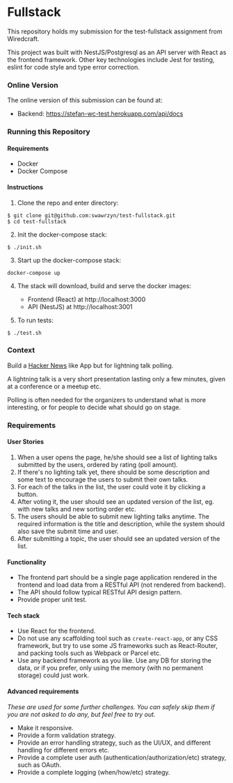 # Fullstack

This repository holds my submission for the test-fullstack assignment from Wiredcraft.

This project was built with NestJS/Postgresql as an API server with React as the frontend framework. Other key technologies include Jest for testing, eslint for code style and type error correction.

### Online Version

The online version of this submission can be found at:
- Backend: https://stefan-wc-test.herokuapp.com/api/docs

### Running this Repository

#### Requirements

- Docker
- Docker Compose

#### Instructions

1. Clone the repo and enter directory:
```
$ git clone git@github.com:swawrzyn/test-fullstack.git
$ cd test-fullstack
```

2. Init the docker-compose stack:
```
$ ./init.sh
```

3. Start up the docker-compose stack:
```
docker-compose up
```

4. The stack will download, build and serve the docker images:
    - Frontend (React) at http://localhost:3000
    - API (NestJS) at http://localhost:3001

5. To run tests:
```
$ ./test.sh
```


### Context

Build a [Hacker News](https://news.ycombinator.com/) like App but for lightning talk polling.

A lightning talk is a very short presentation lasting only a few minutes, given at a conference or a meetup etc.

Polling is often needed for the organizers to understand what is more interesting, or for people to decide what should go on stage.

### Requirements

#### User Stories

1. When a user opens the page, he/she should see a list of lighting talks submitted by the users, ordered by rating \(poll amount\).
2. If there's no lighting talk yet, there should be some description and some text to encourage the users to submit their own talks.
3. For each of the talks in the list, the user could vote it by clicking a button.
4. After voting it, the user should see an updated version of the list, eg. with new talks and new sorting order etc.
5. The users should be able to submit new lighting talks anytime. The required information is the title and description, while the system should also save the submit time and user.
6. After submitting a topic, the user should see an updated version of the list.

#### Functionality

* The frontend part should be a single page application rendered in the frontend and load data from a RESTful API \(not rendered from backend\).
* The API should follow typical RESTful API design pattern.
* Provide proper unit test.

#### Tech stack

* Use React for the frontend.
* Do not use any scaffolding tool such as `create-react-app`, or any CSS framework, but try to use some JS frameworks such as React-Router, and packing tools such as Webpack or Parcel etc.
* Use any backend framework as you like. Use any DB for storing the data, or if you prefer, only using the memory \(with no permanent storage\) could just work.

#### Advanced requirements

_These are used for some further challenges. You can safely skip them if you are not asked to do any, but feel free to try out._

* Make it responsive.
* Provide a form validation strategy.
* Provide an error handling strategy, such as the UI/UX, and different handling for different errors etc.
* Provide a complete user auth \(authentication/authorization/etc\) strategy, such as OAuth.
* Provide a complete logging \(when/how/etc\) strategy.
